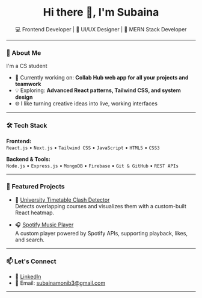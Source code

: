 <h1 align="center">Hi there 👋, I'm Subaina</h1>
<p align="center">
  💻 Frontend Developer | 🎨 UI/UX Designer | 🌱 MERN Stack Developer
</p>

---

### 🚀 About Me

I'm a CS student 
- 🔭 Currently working on: **Collab Hub web app for all your projects and teamwork**
- 💡 Exploring: **Advanced React patterns, Tailwind CSS, and system design**
- 🌐 I like turning creative ideas into live, working interfaces

---

### 🛠️ Tech Stack

**Frontend:**  
`React.js` • `Next.js` • `Tailwind CSS` • `JavaScript` • `HTML5` • `CSS3`  

**Backend & Tools:**  
`Node.js` • `Express.js` • `MongoDB` • `Firebase` • `Git & GitHub` • `REST APIs`

---

### 📌 Featured Projects

- 📅 [University Timetable Clash Detector](https://github.com/sub-aina/timetable-clash-ui)  
  Detects overlapping courses and visualizes them with a custom-built React heatmap.

- 🎧 [Spotify Music Player](https://github.com/sub-aina/spotify-player)  
  A custom player powered by Spotify APIs, supporting playback, likes, and search.

---

### 📫 Let's Connect

- 🔗 [LinkedIn](https://www.linkedin.com/in/subaina-munib-163468287/)
- 💌 Email: subainamonib3@gmail.com

---

